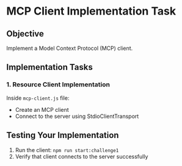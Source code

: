# MCP Client Implementation Task

## Objective

Implement a Model Context Protocol (MCP) client.

## Implementation Tasks

### 1. Resource Client Implementation

Inside `mcp-client.js` file:

- Create an MCP client
- Connect to the server using StdioClientTransport

## Testing Your Implementation

1. Run the client: `npm run start:challenge1`
2. Verify that client connects to the server successfully
